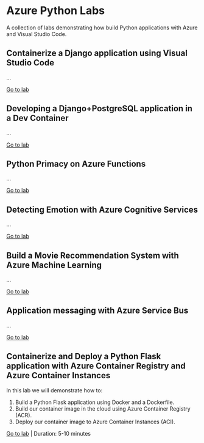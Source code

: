 # Azure Python Labs

A collection of labs demonstrating how build Python applications with Azure and Visual Studio Code.

## Containerize a Django application using Visual Studio Code

...

[Go to lab](1-vscode-django/README.md)

## Developing a Django+PostgreSQL application in a Dev Container

...

[Go to lab](1-vscode-django-postgres/README.md)

## Python Primacy on Azure Functions

...

[Go to lab](1-python-functions/README.md)

## Detecting Emotion with Azure Cognitive Services

...

[Go to lab](1-cognitive-services-face/README.md)

## Build a Movie Recommendation System with Azure Machine Learning

...

[Go to lab](1-azure-machine-learning-movie-recommendation/README.md)

## Application messaging with Azure Service Bus

...

[Go to lab](1-service-bus-messaging/README.md)

## Containerize and Deploy a Python Flask application with Azure Container Registry and Azure Container Instances

In this lab we will demonstrate how to:
1. Build a Python Flask application using Docker and a Dockerfile.
2. Build our container image in the cloud using Azure Container Registry (ACR).
3. Deploy our container image to Azure Container Instances (ACI).

[Go to lab](1-app-hello-flask/README.md) | Duration: 5-10 minutes
